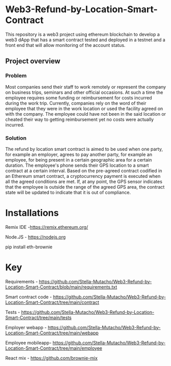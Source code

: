 # Web3-Refund-by-Location-Smart-Contract
This repository is a web3 project using ethereum blockchain to develop a web3 dApp that has a smart contract tested and deployed in a testnet and a front end that will allow monitoring of the  account status.

## Project overview
### Problem
Most companies send their staff to work remotely or represent the company on business trips, seminars and other official occasions. At such a time the employee requires some funding or reimbursement for costs incurred during the work trip. Currently, companies rely on the word of their employee that they were in the work location or used the facility agreed on with the company. The employee could have not been in the said location or cheated their way to getting reimbursement yet no costs were actually incurred.
### Solution
The refund by location smart contract is aimed to be used when one party, for example an employer, agrees to pay another party, for example an employee, for being present in a certain geographic area for a certain duration. The employee's phone sends their GPS location to a smart contract at a certain interval. Based on the pre-agreed contract codified in an Ethereum smart contract, a cryptocurrency payment is executed when all the agreed conditions are met.
If, at any point, the GPS sensor indicates that the employee is outside the range of the agreed GPS area, the contract state will be updated to indicate that it is out of compliance.
# Installations
Remix IDE -https://remix.ethereum.org/

Node.JS - https://nodejs.org

pip install eth-brownie

# Key
Requirements - https://github.com/Stella-Mutacho/Web3-Refund-by-Location-Smart-Contract/blob/main/requirements.txt

Smart contract code - https://github.com/Stella-Mutacho/Web3-Refund-by-Location-Smart-Contract/tree/main/contract

Tests - https://github.com/Stella-Mutacho/Web3-Refund-by-Location-Smart-Contract/tree/main/tests

Employer webapp - https://github.com/Stella-Mutacho/Web3-Refund-by-Location-Smart-Contract/tree/main/webapp

Employee mobileapp- https://github.com/Stella-Mutacho/Web3-Refund-by-Location-Smart-Contract/tree/main/employee

React mix - https://github.com/brownie-mix

